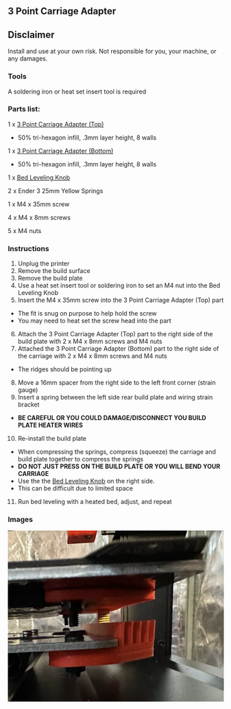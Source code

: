 ## 3 Point Carriage Adapter

## Disclaimer

Install and use at your own risk. Not responsible for you, your machine, or any damages.

### Tools

A soldering iron or heat set insert tool is required

### Parts list:

1 x [3 Point Carriage Adapter (Top)](3%20Point%20Carriage%20Adapter%20%28Top%29.stl)
- 50% tri-hexagon infill, .3mm layer height, 8 walls

1 x [3 Point Carriage Adapter (Bottom)](3%20Point%20Carriage%20Adapter%20%28Bottom%29.stl)
- 50% tri-hexagon infill, .3mm layer height, 8 walls

1 x [Bed Leveling Knob](Bed%20Leveling%20Knob.stl)

2 x Ender 3 25mm Yellow Springs

1 x M4 x 35mm screw

4 x M4 x 8mm screws

5 x M4 nuts

### Instructions

1. Unplug the printer
2. Remove the build surface
3. Remove the build plate
4. Use a heat set insert tool or soldering iron to set an M4 nut into the Bed Leveling Knob
5. Insert the M4 x 35mm screw into the 3 Point Carriage Adapter (Top) part
 - The fit is snug on purpose to help hold the screw
 - You may need to heat set the screw head into the part
6. Attach the 3 Point Carriage Adapter (Top) part to the right side of the build plate with 2 x M4 x 8mm screws and M4 nuts
7. Attached the 3 Point Carriage Adapter (Bottom) part to the right side of the carriage with 2 x M4 x 8mm screws and M4 nuts
- The ridges should be pointing up
8. Move a 16mm spacer from the right side to the left front corner (strain gauge)
9. Insert a spring between the left side rear build plate and wiring strain bracket
- **BE CAREFUL OR YOU COULD DAMAGE/DISCONNECT YOU BUILD PLATE HEATER WIRES**
10. Re-install the build plate
- When compressing the springs, compress (squeeze) the carriage and build plate together to compress the springs
- **DO NOT JUST PRESS ON THE BUILD PLATE OR YOU WILL BEND YOUR CARRIAGE**
- Use the the [Bed Leveling Knob](Bed%20Leveling%20Knob.stl) on the right side.
- This can be difficult due to limited space
11. Run bed leveling with a heated bed, adjust, and repeat

### Images

![Image 1](image-1.jpg "Image 1")
